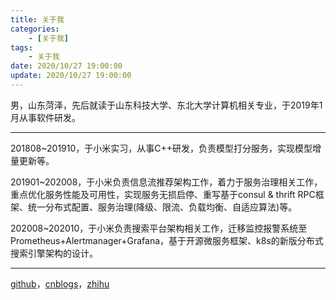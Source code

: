 ```yaml
---
title: 关于我
categories: 
	- [关于我]
tags:
	- 关于我
date: 2020/10/27 19:00:00
update: 2020/10/27 19:00:00
---
```


男，山东菏泽，先后就读于山东科技大学、东北大学计算机相关专业，于2019年1月从事软件研发。

---

201808~201910，于小米实习，从事C++研发，负责模型打分服务，实现模型增量更新等。

201901~202008，于小米负责信息流推荐架构工作，着力于服务治理相关工作，重点优化服务性能及可用性，实现服务无损启停、重写基于consul & thrift RPC框架、统一分布式配置、服务治理(降级、限流、负载均衡、自适应算法)等。

202008~202010，于小米负责搜索平台架构相关工作，迁移监控报警系统至Prometheus+Alertmanager+Grafana，基于开源微服务框架、k8s的新版分布式搜索引擎架构的设计。

---

[github](https://github.com/bovenson)，[cnblogs](https://www.cnblogs.com/bovenson)，[zhihu](https://www.zhihu.com/people/sunzhenkai)

